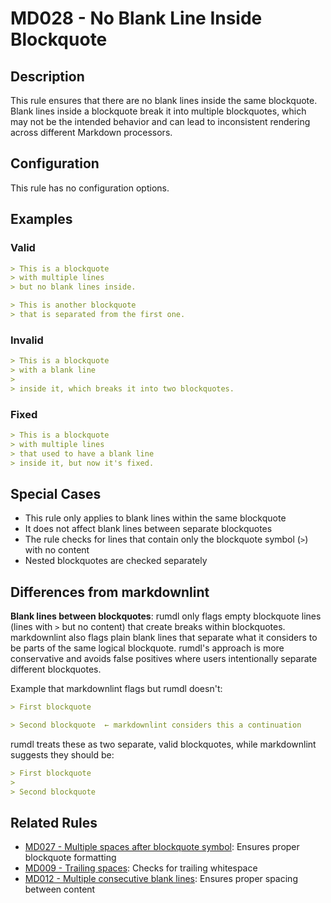 # MD028 - No Blank Line Inside Blockquote

## Description

This rule ensures that there are no blank lines inside the same blockquote. Blank lines inside a blockquote
break it into multiple blockquotes, which may not be the intended behavior and can lead to inconsistent
rendering across different Markdown processors.

## Configuration

This rule has no configuration options.

<!-- markdownlint-disable -->
## Examples

### Valid

```markdown
> This is a blockquote
> with multiple lines
> but no blank lines inside.

> This is another blockquote
> that is separated from the first one.
```

### Invalid

```markdown
> This is a blockquote
> with a blank line
>
> inside it, which breaks it into two blockquotes.
```

### Fixed

```markdown
> This is a blockquote
> with multiple lines
> that used to have a blank line
> inside it, but now it's fixed.
```
<!-- markdownlint-enable -->

## Special Cases

- This rule only applies to blank lines within the same blockquote
- It does not affect blank lines between separate blockquotes
- The rule checks for lines that contain only the blockquote symbol (`>`) with no content
- Nested blockquotes are checked separately

## Differences from markdownlint

**Blank lines between blockquotes**: rumdl only flags empty blockquote lines (lines with `>` but no content) that create breaks within blockquotes. markdownlint also flags plain blank lines that separate what it considers to be parts of the same logical blockquote. rumdl's approach is more conservative and avoids false positives where users intentionally separate different blockquotes.

Example that markdownlint flags but rumdl doesn't:

<!-- markdownlint-disable -->
```markdown
> First blockquote

> Second blockquote  ← markdownlint considers this a continuation
```

rumdl treats these as two separate, valid blockquotes, while markdownlint suggests they should be:
```markdown
> First blockquote
>
> Second blockquote
```
<!-- markdownlint-enable -->

## Related Rules

- [MD027 - Multiple spaces after blockquote symbol](md027.md): Ensures proper blockquote formatting
- [MD009 - Trailing spaces](md009.md): Checks for trailing whitespace
- [MD012 - Multiple consecutive blank lines](md012.md): Ensures proper spacing between content
